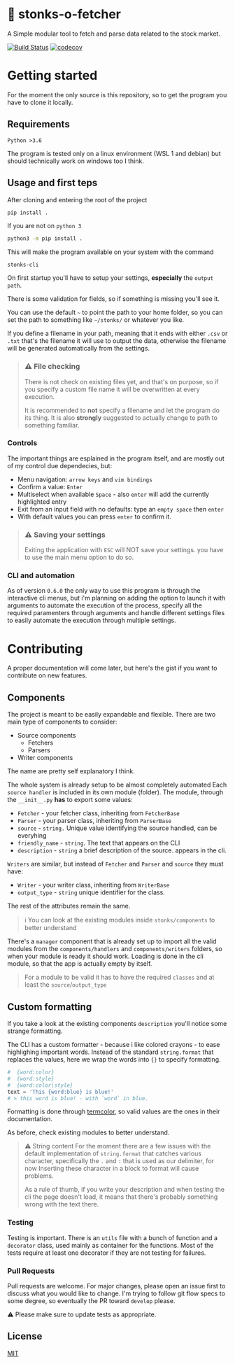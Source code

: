 # :monkey: stonks-o-fetcher

A Simple modular tool to fetch and parse data related to the stock market.

[![Build Status](https://travis-ci.com/dinghino/stocks-historical-data.svg?branch=master)](https://travis-ci.com/dinghino/stocks-historical-data)
[![codecov](https://codecov.io/gh/dinghino/stocks-historical-data/branch/master/graph/badge.svg?token=04GQOGJF2R)](https://codecov.io/gh/dinghino/stocks-historical-data)

# Getting started
For the moment the only source is this repository, so to get the program you have to clone it locally.

## Requirements
`Python >3.6`

The program is tested only on a linux environment (WSL 1 and debian) but should
technically work on windows too I think.

## Usage and first teps
After cloning and entering the root of the project

```bash
pip install .
```

If you are not on `python 3`
```bash
python3 -m pip install .
```

This will make the program available on your system with the command 
```
stonks-cli
```
On first startup you'll have to setup your settings, **especially** the `output path`.

There is some validation for fields, so if something is missing you'll see it.

You can use the default `~` to point the path to your home folder, so you can
set the path to something like `~/stonks/` or whatever you like.

If you define a filename in your path, meaning that it ends with either `.csv` or `.txt`
that's the filename it will use to output the data, otherwise the filename will be
generated automatically from the settings.

> ### :warning: File checking
> There is not check on existing files yet, and that's on purpose, so
> if you specify a custom file name it will be overwritten at every execution.
> 
> It is recommended to **not** specify a filename and let the program do its thing.
> It is also **strongly** suggested to actually change te path to something familiar.

### Controls
The important things are esplained in the program itself, and are mostly out of
my control due dependecies, but:

* Menu navigation: `arrow keys` and `vim bindings`
* Confirm a value: `Enter`
* Multiselect when available `Space` - also `enter` will add the currently
 highlighted entry
* Exit from an input field with no defaults: type an `empty space` then `enter`
* With default values you can press `enter` to confirm it.

> ### :warning: Saving your settings
> Exiting the application with `ESC` will NOT save your settings. you have to
> use the main menu option to do so.

### CLI and automation
As of version `0.6.0` the only way to use this program is through the interactive
cli menus, but i'm planning on adding the option to launch it with arguments to automate
the execution of the process, specify all the required paramenters through arguments
and handle different settings files to easily automate the execution through multiple settings.

# Contributing
A proper documentation will come later, but here's the gist if you want to contribute on new
features.

## Components
The project is meant to be easily expandable and flexible. There are two main type of components to
consider:

* Source components
  * Fetchers
  * Parsers
* Writer components

The name are pretty self explanatory I think.

The whole system is already setup to be almost completely automated
Each `source handler` is included in its own module (folder). The module, through
the `__init__.py` **has** to export some values:

* `Fetcher` - your fetcher class, inheriting from `FetcherBase`
* `Parser` - your parser class, inheriting from `ParserBase`
* `source` - `string.` Unique value identifying the source handled, can be everyhing
* `friendly_name` - `string`. The text that appears on the CLI
* `description` - `string` a brief description of the source. appears in the cli.

`Writers` are similar, but instead of `Fetcher` and `Parser` and `source` they must have:

* `Writer` - your writer class, inheriting from `WriterBase`
* `output_type` - `string` unique identifier for the class.

The rest of the attributes remain the same.

> :information_source: You can look at the existing modules inside `stonks/components` to better understand

There's a `manager` component that is already set up to import all the valid modules from the
`components/handlers` and `components/writers` folders, so when your module is ready it should work.
Loading is done in the cli module, so that the app is actually empty by itself.

> For a module to be valid it has to have the required `classes` and at least the `source`/`output_type`

## Custom formatting
If you take a look at the existing components `description` you'll notice some strange formatting.

The CLI has a custom formatter - because i like colored crayons - to ease highlighing important words.
Instead of the standard `string.format` that replaces the values, here we wrap the words into `{}` to
specify formatting.

```python
#  {word:color}
#  {word:style}
#  {word:color|style}
text = 'This {word:blue} is blue!'
# > this word is blue! - with `word` in blue.
```

Formatting is done through [termcolor](https://pypi.org/project/termcolor/), so valid values
are the ones in their documentation.

As before, check existing modules to better understand.

> :warning: String content
> For the moment there are a few issues with the default implementation of `string.format`
> that catches various character, specifically the `.` and `:` that is used as our delimiter, for now
> Inserting these character in a block to format will cause problems.
>
> As a rule of thumb, if you write your description and when testing the cli the page doesn't
> load, it means that there's probably something wrong with the text there.

### Testing
Testing is important. There is an `utils` file with a bunch of function and a `decorator` class,
used mainly as container for the functions.
Most of the tests require at least one decorator if they are not testing for failures.

### Pull Requests
Pull requests are welcome. For major changes, please open an issue first to discuss what you would like to change. I'm trying to follow git flow specs to some degree, so eventually the PR toward `develop` please.

:warning: Please make sure to update tests as appropriate.

## License
[MIT](./license)
